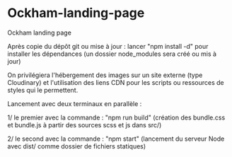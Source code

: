 # Ockham-landing-page
Ockham landing page

Après copie du dépôt git ou mise à jour : lancer "npm install -d" pour installer les dépendances (un dossier node_modules sera créé ou mis à jour)

On privilégiera l'hébergement des images sur un site externe (type Cloudinary) et l'utilisation des liens CDN pour les scripts ou ressources de styles qui le permettent.

Lancement avec deux terminaux en parallèle :

1/ le premier avec la commande : "npm run build" (création des bundle.css et bundle.js à partir des sources scss et js dans src/)

2/ le second avec la commande : "npm start" (lancement du serveur Node avec dist/ comme dossier de fichiers statiques)
